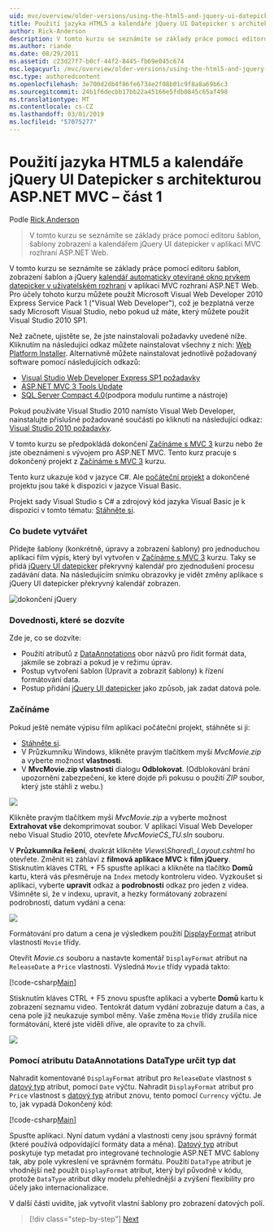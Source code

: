 ```yaml
---
uid: mvc/overview/older-versions/using-the-html5-and-jquery-ui-datepicker-popup-calendar-with-aspnet-mvc/using-the-html5-and-jquery-ui-datepicker-popup-calendar-with-aspnet-mvc-part-1
title: Použití jazyka HTML5 a kalendáře jQuery UI Datepicker s architekturou ASP.NET MVC – část 1 | Dokumentace Microsoftu
author: Rick-Anderson
description: V tomto kurzu se seznámíte se základy práce pomocí editoru šablon, šablony zobrazení a kalendářem jQuery uživatelského rozhraní prvkem datepicker v MV ASP.NET...
ms.author: riande
ms.date: 08/29/2011
ms.assetid: c23d27f7-b0cf-44f2-8445-fb69e045c674
msc.legacyurl: /mvc/overview/older-versions/using-the-html5-and-jquery-ui-datepicker-popup-calendar-with-aspnet-mvc/using-the-html5-and-jquery-ui-datepicker-popup-calendar-with-aspnet-mvc-part-1
msc.type: authoredcontent
ms.openlocfilehash: 3e700d2db4f86fe6734e2f08b01c9f8a8a69b6c3
ms.sourcegitcommit: 24b1f6decbb17bb22a45166e5fdb0845c65af498
ms.translationtype: MT
ms.contentlocale: cs-CZ
ms.lasthandoff: 03/01/2019
ms.locfileid: "57075277"
---
```

<a name="using-the-html5-and-jquery-ui-datepicker-popup-calendar-with-aspnet-mvc---part-1"></a>Použití jazyka HTML5 a kalendáře jQuery UI Datepicker s architekturou ASP.NET MVC – část 1
====================
Podle [Rick Anderson]((https://twitter.com/RickAndMSFT))

> V tomto kurzu se seznámíte se základy práce pomocí editoru šablon, šablony zobrazení a kalendářem jQuery UI datepicker v aplikaci MVC rozhraní ASP.NET Web.


V tomto kurzu se seznámíte se základy práce pomocí editoru šablon, zobrazení šablon a jQuery [kalendář automaticky otevírané okno prvkem datepicker v uživatelském rozhraní](http://plugins.jquery.com/project/datepicker) v aplikaci MVC rozhraní ASP.NET Web. Pro účely tohoto kurzu můžete použít Microsoft Visual Web Developer 2010 Express Service Pack 1 (&quot;Visual Web Developer&quot;), což je bezplatná verze sady Microsoft Visual Studio, nebo pokud už máte, který můžete použít Visual Studio 2010 SP1.

Než začnete, ujistěte se, že jste nainstalovali požadavky uvedené níže. Kliknutím na následující odkaz můžete nainstalovat všechny z nich: [Web Platform Installer](https://www.microsoft.com/web/gallery/install.aspx?appid=VWD2010SP1Pack). Alternativně můžete nainstalovat jednotlivě požadovaný software pomocí následujících odkazů:

- [Visual Studio Web Developer Express SP1 požadavky](https://www.microsoft.com/web/gallery/install.aspx?appid=VWD2010SP1Pack)
- [ASP.NET MVC 3 Tools Update](https://www.microsoft.com/web/gallery/install.aspx?appsxml=&amp;appid=MVC3)
- [SQL Server Compact 4.0](https://www.microsoft.com/web/gallery/install.aspx?appid=SQLCE;SQLCEVSTools_4_0)(podpora modulu runtime a nástroje)

Pokud používáte Visual Studio 2010 namísto Visual Web Developer, nainstalujte příslušné požadované součásti po kliknutí na následující odkaz: [Visual Studio 2010 požadavky](https://www.microsoft.com/web/gallery/install.aspx?appsxml=&amp;appid=VS2010SP1Pack).

V tomto kurzu se předpokládá dokončení [Začínáme s MVC 3](../getting-started-with-aspnet-mvc3/cs/intro-to-aspnet-mvc-3.md) kurzu nebo že jste obeznámeni s vývojem pro ASP.NET MVC. Tento kurz pracuje s dokončený projekt z [Začínáme s MVC 3](../getting-started-with-aspnet-mvc3/cs/intro-to-aspnet-mvc-3.md) kurzu.

Tento kurz ukazuje kód v jazyce C#. Ale [počáteční projekt](https://archive.msdn.microsoft.com/Project/Download/FileDownload.aspx?ProjectName=aspnetmvcsamples&amp;DownloadId=15800) a dokončené projektu jsou také k dispozici v jazyce Visual Basic.

Projekt sady Visual Studio s C# a zdrojový kód jazyka Visual Basic je k dispozici v tomto tématu: [Stáhněte si](https://archive.msdn.microsoft.com/Project/Download/FileDownload.aspx?ProjectName=aspnetmvcsamples&amp;DownloadId=15800).

### <a name="what-youll-build"></a>Co budete vytvářet

Přidejte šablony (konkrétně, úpravy a zobrazení šablony) pro jednoduchou aplikaci film výpis, který byl vytvořen v [Začínáme s MVC 3](../getting-started-with-aspnet-mvc3/cs/intro-to-aspnet-mvc-3.md) kurzu. Taky se přidá [jQuery UI datepicker](http://jqueryui.com/demos/datepicker/) překryvný kalendář pro zjednodušení procesu zadávání data. Na následujícím snímku obrazovky je vidět změny aplikace s jQuery UI datepicker překryvný kalendář zobrazen.

![dokončení jQuery](using-the-html5-and-jquery-ui-datepicker-popup-calendar-with-aspnet-mvc-part-1/_static/image1.png)

### <a name="skills-youll-learn"></a>Dovednosti, které se dozvíte

Zde je, co se dozvíte:

- Použití atributů z [DataAnnotations](https://msdn.microsoft.com/library/system.componentmodel.dataannotations.aspx) obor názvů pro řídit formát data, jakmile se zobrazí a pokud je v režimu úprav.
- Postup vytvoření šablon (Upravit a zobrazit šablony) k řízení formátování data.
- Postup přidání [jQuery UI datepicker](http://jqueryui.com/demos/datepicker/) jako způsob, jak zadat datová pole.

### <a name="getting-started"></a>Začínáme

Pokud ještě nemáte výpisu film aplikaci počáteční projekt, stáhněte si ji: 

* [Stáhněte si](https://code.msdn.microsoft.com/Introduction-to-MVC-3-10d1b098).
* V Průzkumníku Windows, klikněte pravým tlačítkem myši *MvcMovie.zip* a vyberte možnost **vlastnosti**. 
* V **MvcMovie.zip vlastnosti** dialogu **Odblokovat**. (Odblokování brání upozornění zabezpečení, ke které dojde při pokusu o použití *ZIP* soubor, který jste stáhli z webu.)

![](using-the-html5-and-jquery-ui-datepicker-popup-calendar-with-aspnet-mvc-part-1/_static/image2.png)

Klikněte pravým tlačítkem myši *MvcMovie.zip* a vyberte možnost **Extrahovat vše** dekomprimovat soubor. V aplikaci Visual Web Developer nebo Visual Studio 2010, otevřete *MvcMovieCS\_TU.sln* souboru.

V **Průzkumníka řešení**, dvakrát klikněte *Views\Shared\\_Layout.cshtml* ho otevřete. Změnit `H1` záhlaví z **filmová aplikace MVC** k **film jQuery**. Stisknutím kláves CTRL + F5 spusťte aplikaci a klikněte na tlačítko **Domů** kartu, která vás přesměruje na `Index` metody kontroleru video. Vyzkoušet si aplikaci, vyberte **upravit** odkaz a **podrobnosti** odkaz pro jeden z videa. Všimněte si, že v indexu, upravit, a hezky formátovaný zobrazení podrobností, datum vydání a cena:

![](using-the-html5-and-jquery-ui-datepicker-popup-calendar-with-aspnet-mvc-part-1/_static/image3.png)

Formátování pro datum a cena je výsledkem použití [DisplayFormat](https://msdn.microsoft.com/library/system.componentmodel.dataannotations.displayformatattribute.aspx) atribut vlastnosti `Movie` třídy.

Otevřít *Movie.cs* souboru a nastavte komentář `DisplayFormat` atribut na `ReleaseDate` a `Price` vlastnosti. Výsledná `Movie` třídy vypadá takto:

[!code-csharp[Main](using-the-html5-and-jquery-ui-datepicker-popup-calendar-with-aspnet-mvc-part-1/samples/sample1.cs)]

Stisknutím kláves CTRL + F5 znovu spusťte aplikaci a vyberte **Domů** kartu k zobrazení seznamu video. Tentokrát datum vydání zobrazuje datum a čas, a cena pole již neukazuje symbol měny. Vaše změna `Movie` třídy zrušila nice formátování, které jste viděli dříve, ale opravíte to za chvíli.

![](using-the-html5-and-jquery-ui-datepicker-popup-calendar-with-aspnet-mvc-part-1/_static/image4.png)

### <a name="using-the-dataannotations-datatype-attribute-to-specify-the-data-type"></a>Pomocí atributu DataAnnotations DataType určit typ dat

Nahradit komentované `DisplayFormat` atribut pro `ReleaseDate` vlastnost s [datový typ](https://msdn.microsoft.com/library/system.componentmodel.dataannotations.datatype.aspx) atribut, pomocí `Date` výčtu. Nahradit `DisplayFormat` atribut pro `Price` vlastnost s [datový typ](https://msdn.microsoft.com/library/system.componentmodel.dataannotations.datatype.aspx) atribut znovu, tento pomocí `Currency` výčtu. Je to, jak vypadá Dokončený kód:

[!code-csharp[Main](using-the-html5-and-jquery-ui-datepicker-popup-calendar-with-aspnet-mvc-part-1/samples/sample2.cs)]

Spusťte aplikaci. Nyní datum vydání a vlastnosti ceny jsou správný formát (které používá odpovídající formáty data a měna). [Datový typ](https://msdn.microsoft.com/library/system.componentmodel.dataannotations.datatype.aspx) atribut poskytuje typ metadat pro integrované technologie ASP.NET MVC šablony tak, aby pole vykreslení ve správném formátu. Použití `DataType` atribut je vhodnější než použít `DisplayFormat` atribut, který byl původně v kódu, protože `DataType` atribut díky modelu přehlednější a zvýšení flexibility pro účely jako internacionalizace.

V další části uvidíte, jak vytvořit vlastní šablony pro zobrazení datových polí.

> [!div class="step-by-step"]
> [Next](using-the-html5-and-jquery-ui-datepicker-popup-calendar-with-aspnet-mvc-part-2.md)
